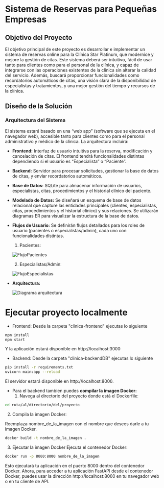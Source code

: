 #  Sistema de Reservas para Pequeñas Empresas

## Objetivo del Proyecto

El objetivo principal de este proyecto es desarrollar e implementar un sistema de reservas online para la Clínica Star Platinum, que modernice y mejore la gestión de citas. Este sistema deberá ser intuitivo, fácil de usar tanto para clientes como para el personal de la clínica, y capaz de integrarse con las operaciones existentes de la clínica sin alterar la calidad del servicio. Además, buscará proporcionar funcionalidades como recordatorios automáticos de citas, una visión clara de la disponibilidad de especialistas y tratamientos, y una mejor gestión del tiempo y recursos de la clínica.

## Diseño de la Solución

### Arquitectura del Sistema

El sistema estará basado en una “web app” (software que se ejecuta en el navegador web), accesible tanto para clientes como para el personal administrativo y médico de la clínica. La arquitectura incluirá:

- **Frontend:** Interfaz de usuario intuitiva para la reserva, modificación y cancelación de citas. El frontend tendrá funcionalidades distintas dependiendo si el usuario es “Especialista” o “Paciente”.
- **Backend:** Servidor para procesar solicitudes, gestionar la base de datos de citas, y enviar recordatorios automáticos.
- **Base de Datos:** SQLite para almacenar información de usuarios, especialistas, citas, procedimientos y el historial clínico del paciente.
- **Modelado de Datos:** Se diseñará un esquema de base de datos relacional que capture las entidades principales (clientes, especialistas, citas, procedimientos y el historial clínico) y sus relaciones. Se utilizarán diagramas ER para visualizar la estructura de la base de datos.
- **Flujos de Usuario:** Se definirán flujos detallados para los roles de usuario (pacientes o especialistas/admin), cada uno con funcionalidades distintas.

  1. Pacientes:

  ![FlujoPacientes](https://github.com/SleepWalKer09/ClinicaStar/assets/44912298/787e7563-370b-4dc9-b961-b553dacf333d)

  2. Especialistas/Admin:

  ![FlujoEspecialistas](https://github.com/SleepWalKer09/ClinicaStar/assets/44912298/1985a805-ade7-4a3c-92c0-8cb20b69f43d)
     
- **Arquitectura:**

  ![Diagrama arquitectura](https://github.com/SleepWalKer09/ClinicaStar/assets/44912298/d197959c-faa0-46c6-88a0-04bfe6e37877)


# Ejecutar proyecto localmente
- Frontend: Desde la carpeta "clinica-frontend" ejecutas lo siguiente
```bash
npm install
npm start
```
Y la aplicación estará disponible en http://localhost:3000

* Backend: Desde la carpeta "clinica-backendDB" ejecutas lo siguiente
```bash
pip install -r requirements.txt
uvicorn main:app --reload
```
El servidor estará disponible en http://localhost:8000.

- Para el backend tambien puedes **compilar la imagen Docker:**
  1. Navega al directorio del proyecto donde está el Dockerfile:
```bash
cd ruta/al/directorio/del/proyecto
```
  2. Compila la imagen Docker:
     
Reemplaza nombre_de_la_imagen con el nombre que desees darle a tu imagen Docker.
```bash
docker build -t nombre_de_la_imagen .
```
  3. Ejecutar la imagen Docker
Ejecuta el contenedor Docker:
```bash
docker run -p 8000:8000 nombre_de_la_imagen
```
Esto ejecutará tu aplicación en el puerto 8000 dentro del contenedor Docker.
Ahora, para acceder a tu aplicación FastAPI desde el contenedor Docker, puedes usar la dirección http://localhost:8000 en tu navegador web o en tu cliente de API.
